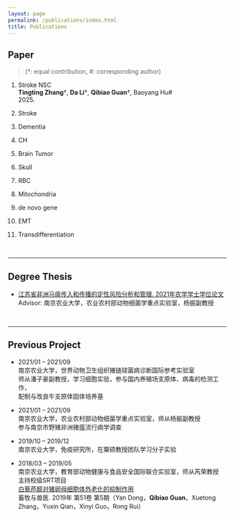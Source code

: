 ```yaml
---
layout: page
permalink: /publications/index.html
title: Publications
---
```


## Paper

> (†: equal contribution, #: corresponding author)

1. Stroke NSC<br>**Tingting Zhang**†, **Da Li**†, **Qibiao Guan**†, Baoyang Hu#<br>2025.<br>

2. Stroke

3. Dementia

4. CH

5. Brain Tumor

6. Skull

7. RBC

8. Mitochondria

9. de novo gene

10. EMT

11. Transdifferentiation

   <br>

---

## Degree Thesis

- [江苏省非洲马瘟传入和传播的定性风险分析和管理. 2021年农学学士学位论文](https://mushan-guan.github.io/mypaper/thesis/NJAU.pdf)<br>Advisor: 南京农业大学，农业农村部动物细菌学重点实验室，杨振副教授<br>

  <br>

---

## Previous Project

- 2021/01 – 2021/09<br>南京农业大学，世界动物卫生组织猪链球菌病诊断国际参考实验室<br>师从潘子豪副教授，学习细胞实验，参与国内养殖场支原体、病毒的检测工作，<br>配制与改良牛支原体固体培养基

  

- 2021/01 – 2021/09<br>南京农业大学，农业农村部动物细菌学重点实验室，师从杨振副教授<br>参与南京市野猪非洲猪瘟流行病学调查

  

- 2019/10 – 2019/12<br>南京农业大学，免疫研究所，在粟硕教授团队学习分子实验

  

- 2018/03 – 2019/05<br>南京农业大学，教育部动物健康与食品安全国际联合实验室，师从芮荣教授<br>主持校级SRT项目<br>[白藜芦醇对猪卵母细胞体外老化的抑制作用](https://mushan-guan.github.io/mypaper/thesis/VET.pdf)<br>畜牧与兽医. 2019年  第51卷 第5期（Yan Dong，**Qibiao Guan**，Xuetong Zhang，Yuxin Qian，Xinyi Guo，Rong Rui）
